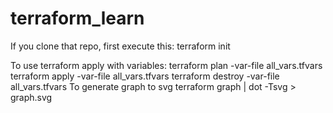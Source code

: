 # terraform_learn
If you clone that repo, first execute this:
terraform init

To use terraform apply with variables:
terraform plan -var-file all_vars.tfvars
terraform apply -var-file all_vars.tfvars
terraform destroy -var-file all_vars.tfvars
To generate graph to svg
terraform graph | dot -Tsvg > graph.svg